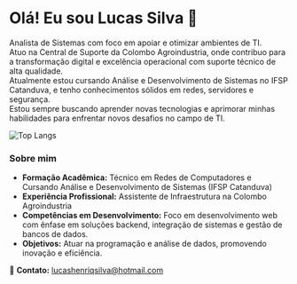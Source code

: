 # Olá! Eu sou Lucas Silva 👋
Analista de Sistemas com foco em apoiar e otimizar ambientes de TI. <br/>
Atuo na Central de Suporte da Colombo Agroindustria, onde contribuo para a transformação digital e excelência operacional com suporte técnico de alta qualidade. <br/>
Atualmente estou cursando Análise e Desenvolvimento de Sistemas no IFSP Catanduva, e tenho conhecimentos sólidos em redes, servidores e segurança. <br/>
Estou sempre buscando aprender novas tecnologias e aprimorar minhas habilidades para enfrentar novos desafios no campo de TI.<br/>

![Top Langs](https://github-readme-stats.vercel.app/api/top-langs/?username=olucas12&hide_progress=true&theme=synthwave)

### Sobre mim<br/>
- **Formação Acadêmica:** Técnico em Redes de Computadores e Cursando Análise e Desenvolvimento de Sistemas (IFSP Catanduva)
- **Experiência Profissional:** Assistente de Infraestrutura na Colombo Agroindustria
- **Competências em Desenvolvimento:** Foco em desenvolvimento web com ênfase em soluções backend, integração de sistemas e gestão de bancos de dados.
- **Objetivos:** Atuar na programação e análise de dados, promovendo inovação e eficiência.

📧 **Contato:** [lucashenriqsilva@hotmail.com](mailto:lucashenriqsilva@hotmail.com)
